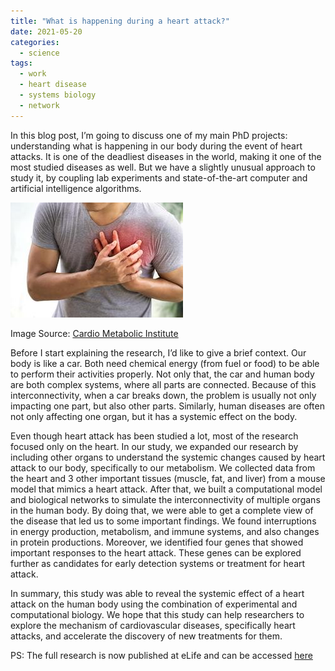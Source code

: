 ```yaml
---
title: "What is happening during a heart attack?"
date: 2021-05-20
categories:
  - science
tags:
  - work
  - heart disease
  - systems biology
  - network
---
```


In this blog post, I’m going to discuss one of my main PhD projects: understanding what is happening in our body during the event of heart attacks. It is one of the deadliest diseases in the world, making it one of the most studied diseases as well. But we have a slightly unusual approach to study it, by coupling lab experiments and state-of-the-art computer and artificial intelligence algorithms.

![Illustration of Heart Attack](https://raw.githubusercontent.com/muharif/PersonalBlog/master/assets/images/HeartAttack.jpg)

Image Source: [Cardio Metabolic Institute](https://www.cminj.com/blog/whats-behind-the-rise-in-heart-attacks-among-young-people)

Before I start explaining the research, I’d like to give a brief context. Our body is like a car. Both need chemical energy (from fuel or food) to be able to perform their activities properly. Not only that, the car and human body are both complex systems, where all parts are connected. Because of this interconnectivity, when a car breaks down, the problem is usually not only impacting one part, but also other parts. Similarly, human diseases are often not only affecting one organ, but it has a systemic effect on the body.

Even though heart attack has been studied a lot, most of the research focused only on the heart. In our study, we expanded our research by including other organs to understand the systemic changes caused by heart attack to our body, specifically to our metabolism. We collected data from the heart and 3 other important tissues (muscle, fat, and liver) from a mouse model that mimics a heart attack. After that, we built a computational model and biological networks to simulate the interconnectivity of multiple organs in the human body. By doing that, we were able to get a complete view of the disease that led us to some important findings. We found interruptions in energy production, metabolism, and immune systems, and also changes in protein productions. Moreover, we identified four genes that showed important responses to the heart attack. These genes can be explored further as candidates for early detection systems or treatment for heart attack.

In summary, this study was able to reveal the systemic effect of a heart attack on the human body using the combination of experimental and computational biology. We hope that this study can help researchers to explore the mechanism of cardiovascular diseases, specifically heart attacks, and accelerate the discovery of new treatments for them.

PS: The full research is now published at eLife and can be accessed [here](https://elifesciences.org/articles/66921)